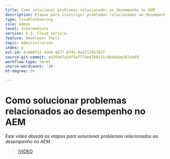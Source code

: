```yaml
---
title: Como solucionar problemas relacionados ao desempenho no AEM
description: Etapas para investigar problemas relacionados ao desempenho
type: Troubleshooting
role: Admin
level: Intermediate
version: 6.5, Cloud Service
feature: Developer Tools
topic: Administration
index: y
exl-id: 6cb60f32-d366-4677-8745-9da7176b782f
source-git-commit: ad203d7a34f5eff7de4768131c9b4ebae261da93
workflow-type: tm+mt
source-wordcount: '36'
ht-degree: 0%

---
```


# Como solucionar problemas relacionados ao desempenho no AEM

*Este vídeo aborda as etapas para solucionar problemas relacionados ao desempenho no AEM.*

>[!VIDEO](https://video.tv.adobe.com/v/335472?quality=9&learn=on)
